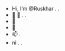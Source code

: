 - Hi, I’m @Ruskhar . .
- 👀 👀 . . 
- 🌱 
- 💞️
- 📫 .
- ni . . 

<!---
Ruskhar/Ruskhar is a ✨ special ✨ repository because its `README.md` (this file) appears on your GitHub profile.
You can click the Preview link to take a look at your changes.
--->
